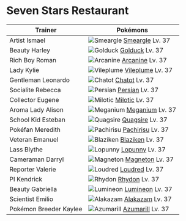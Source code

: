 # Seven Stars Restaurant

Trainer                    | Pokémons
---                        | ---
Artist Ismael              | ![][235]  [Smeargle] Lv. 37
Beauty Harley              | ![][055]  [Golduck] Lv. 37
Rich Boy Roman             | ![][059]  [Arcanine] Lv. 37
Lady Kylie                 | ![][045]  [Vileplume] Lv. 37
Gentleman Leonardo         | ![][441]  [Chatot] Lv. 37
Socialite Rebecca          | ![][053]  [Persian] Lv. 37
Collector Eugene           | ![][350]  [Milotic] Lv. 37
Aroma Lady Alison          | ![][154]  [Meganium] Lv. 37
School Kid Esteban         | ![][195]  [Quagsire] Lv. 37
Pokéfan Meredith           | ![][417]  [Pachirisu] Lv. 37
Veteran Emanuel            | ![][257]  [Blaziken] Lv. 37
Lass Blythe                | ![][428]  [Lopunny] Lv. 37
Cameraman Darryl           | ![][082]  [Magneton] Lv. 37
Reporter Valerie           | ![][294]  [Loudred] Lv. 37
PI Kendrick                | ![][112]  [Rhydon] Lv. 37
Beauty Gabriella           | ![][457]  [Lumineon] Lv. 37
Scientist Emilio           | ![][065]  [Alakazam] Lv. 37
Pokémon Breeder Kaylee     | ![][184]  [Azumarill] Lv. 37


[045]: https://raw.githubusercontent.com/PokeAPI/sprites/master/sprites/pokemon/45.png "Vileplume"
[053]: https://raw.githubusercontent.com/PokeAPI/sprites/master/sprites/pokemon/53.png "Persian"
[055]: https://raw.githubusercontent.com/PokeAPI/sprites/master/sprites/pokemon/55.png "Golduck"
[059]: https://raw.githubusercontent.com/PokeAPI/sprites/master/sprites/pokemon/59.png "Arcanine"
[065]: https://raw.githubusercontent.com/PokeAPI/sprites/master/sprites/pokemon/65.png "Alakazam"
[082]: https://raw.githubusercontent.com/PokeAPI/sprites/master/sprites/pokemon/82.png "Magneton"
[112]: https://raw.githubusercontent.com/PokeAPI/sprites/master/sprites/pokemon/112.png "Rhydon"
[154]: https://raw.githubusercontent.com/PokeAPI/sprites/master/sprites/pokemon/154.png "Meganium"
[184]: https://raw.githubusercontent.com/PokeAPI/sprites/master/sprites/pokemon/184.png "Azumarill"
[195]: https://raw.githubusercontent.com/PokeAPI/sprites/master/sprites/pokemon/195.png "Quagsire"
[235]: https://raw.githubusercontent.com/PokeAPI/sprites/master/sprites/pokemon/235.png "Smeargle"
[257]: https://raw.githubusercontent.com/PokeAPI/sprites/master/sprites/pokemon/257.png "Blaziken"
[294]: https://raw.githubusercontent.com/PokeAPI/sprites/master/sprites/pokemon/294.png "Loudred"
[350]: https://raw.githubusercontent.com/PokeAPI/sprites/master/sprites/pokemon/350.png "Milotic"
[417]: https://raw.githubusercontent.com/PokeAPI/sprites/master/sprites/pokemon/417.png "Pachirisu"
[428]: https://raw.githubusercontent.com/PokeAPI/sprites/master/sprites/pokemon/428.png "Lopunny"
[441]: https://raw.githubusercontent.com/PokeAPI/sprites/master/sprites/pokemon/441.png "Chatot"
[457]: https://raw.githubusercontent.com/PokeAPI/sprites/master/sprites/pokemon/457.png "Lumineon"
[Vileplume]: /pokemon_changes/045/
[Persian]: /pokemon_changes/053/
[Golduck]: /pokemon_changes/055/
[Arcanine]: /pokemon_changes/059/
[Alakazam]: /pokemon_changes/065/
[Magneton]: /pokemon_changes/082/
[Rhydon]: /pokemon_changes/112/
[Meganium]: /pokemon_changes/154/
[Azumarill]: /pokemon_changes/184/
[Quagsire]: /pokemon_changes/195/
[Smeargle]: /pokemon_changes/235/
[Blaziken]: /pokemon_changes/257/
[Loudred]: /pokemon_changes/294/
[Milotic]: /pokemon_changes/350/
[Pachirisu]: /pokemon_changes/417/
[Lopunny]: /pokemon_changes/428/
[Chatot]: /pokemon_changes/441/
[Lumineon]: /pokemon_changes/457/
